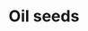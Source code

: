 ---
title: "Oil seeds"
slug: "oil-seeds"
draft: false
# page title background image
page_header_bg: "/images/banner/subheader.jpg"
# meta description
description : "Lorem ipsum dolor sit amet, consectetur adipisicing elit, sed do eiusmod tempor incididunt ut labore. dolore magna aliqua. Ut enim ad minim veniam, quis nostrud."
---